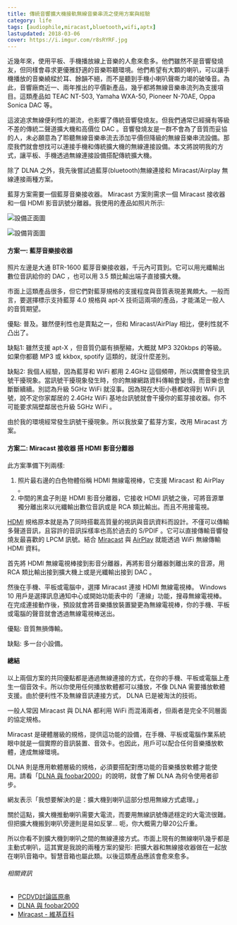 ```yaml
---
title: 傳統音響擴大機接軌無線音樂串流之使用方案與經驗
category: life
tags: [audiophile,miracast,bluetooth,wifi,aptx]
lastupdated: 2018-03-06
cover: https://i.imgur.com/r8sRYRF.jpg
---
```


近幾年來，使用平板、手機播放線上音樂的人愈來愈多。他們雖然不是音響發燒友，但同樣會尋求更優雅舒適的音樂聆聽環境。他們希望有大顆的喇叭，可以讓手機播放的音樂繞樑於耳、餘韻不絕，而不是聽到手機小喇叭聲嘶力竭的破嗓音。為此，音響廠商近一、兩年推出的平價新產品，幾乎都將無線音樂串流列為支援項目。這類產品如 TEAC NT-503, Yamaha WXA-50, Pioneer N-70AE, Oppa Sonica DAC 等。

這波追求無線便利性的潮流，也影響了傳統音響發燒友。但我們通常已經擁有等級不差的傳統二聲道擴大機和高價位 DAC 。音響發燒友是一群不會為了音質而妥協的人，未必願意為了聆聽無線音樂串流去添加平價但降級的無線音樂串流設備。那麼我們就會想找可以連接手機和傳統擴大機的無線連接設備。本文將說明我的方式，讓平板、手機透過無線連接設備搭配傳統擴大機。

<!--more-->

除了 DLNA 之外，我先後嘗試過藍芽(bluetooth)無線連接和 Miracast/Airplay 無線連接兩種方案。

藍芽方案需要一個藍芽音樂接收器。 Miracast 方案則需求一個 Miracast 接收器和一個 HDMI 影音訊號分離器。我使用的產品如照片所示:

![設備正面圖](https://i.imgur.com/r8sRYRF.jpg)

![設備背面圖](https://i.imgur.com/Y3uiNdg.jpg)

#### 方案一: 藍芽音樂接收器

照片左邊是大通 BTR-1600 藍芽音樂接收器，千元內可買到。它可以用光纖輸出數位音訊給你的 DAC ，也可以用 3.5 類比輸出端子直接擴大機。

市面上這類產品很多，但它們對藍芽規格的支援程度與音質表現差異頗大。一般而言，要選擇標示支持藍芽 4.0 規格與 apt-X 技術這兩項的產品，才能滿足一般人的音質期望。

優點: 普及。雖然便利性也是賣點之一，但和 Miracast/AirPlay 相比，便利性就不凸出了。

缺點1: 雖然支援 apt-X ，但音質仍屬有損壓縮，大概就 MP3 320kbps 的等級。如果你都聽 MP3 或 kkbox, spotify 這類的，就沒什麼差別。

缺點2: 我個人經驗，因為藍芽和 WiFi 都用 2.4GHz 這個頻帶，所以偶爾會發生訊號干擾現象。當訊號干擾現象發生時，你的無線網路資料傳輸會變慢，而音樂也會斷斷續續。別認為升級 5GHz WiFi 就沒事。因為現在大街小巷都收得到 WiFi 訊號，說不定你家鄰居的 2.4GHz WiFi 基地台訊號就會干擾你的藍芽接收器。你不可能要求隔壁鄰居也升級 5GHz WiFi 。

由於我的環境經常發生訊號干擾現象。所以我放棄了藍芽方案，改用 Miracast 方案。

#### 方案二: Miracast 接收器 搭 HDMI 影音分離器

此方案準備下列兩樣:

1. 照片最右邊的白色物體俗稱 HDMI 無線電視棒，它支援 Miracast 和 AirPlay 。
2. 中間的黑盒子則是 HDMI 影音分離器，它接收 HDMI 訊號之後，可將音源單獨分離出來以光纖輸出數位音訊或是 RCA 類比輸出。而且不用接電視。

[HDMI](https://zh.wikipedia.org/wiki/HDMI) 規格原本就是為了同時搭載高質量的視訊與音訊資料而設計。不僅可以傳輸多聲道音訊，且容許的音訊採樣率也高於過去的 S/PDIF 。它可以直接傳輸音響發燒友最喜歡的 LPCM 訊號。結合 [Miracast](https://zh.wikipedia.org/wiki/Miracast) 與 [AirPlay](https://zh.wikipedia.org/wiki/AirPlay) 就能透過 WiFi 無線傳輸 HDMI 資料。

首先將 HDMI 無線電視棒接到影音分離器，再將影音分離器剝離出來的音源，用 RCA 類比輸出接到擴大機上或是光纖輸出接到 DAC 。

然後在手機、平板或電腦中，選擇 Miracast 連接 HDMI 無線電視棒。 Windows 10 用戶是選擇訊息通知中心或開始功能表中的「連線」功能，搜尋無線電視棒。在完成連接動作後，預設就會將音樂播放裝置變更為無線電視棒，你的手機、平板或電腦的聲音就會透過無線電視棒送出。

優點: 音質無損傳輸。

缺點: 多一台小設備。

#### 總結

以上兩個方案的共同優點都是通過無線連接的方式，在你的手機、平板或電腦上產生一個音效卡。所以你使用任何播放軟體都可以播放，不像 DLNA 需要播放軟體支援。由於便利性不及無線音訊連接方式， DLNA 已是被淘汰的技術。

一般人常因 Miracast 與 DLNA 都利用 WiFi 而混淆兩者，但兩者是完全不同層面的協定規格。

Miracast 是硬體層級的規格，提供這功能的設備，在手機、平板或電腦作業系統眼中就是一個實際的音訊裝置、音效卡。也因此，用戶可以配合任何音樂播放軟體，達成無線環境。

DLNA 則是應用軟體層級的規格，必須要搭配對應功能的音樂播放軟體才能使用。請看「[DLNA 與 foobar2000](https://rocksaying.tw/archives/2016/DLNA%E8%88%87foobar2000.html)」的說明，就會了解 DLNA 為何令使用者卻步。

網友表示「我想要解決的是：擴大機到喇叭這部分想用無線方式處理。」

關於這點，擴大機推動喇叭需要大電流，而要用無線訊號傳遞穩定的大電流很難。但把擴大機搬到喇叭旁邊則是易如反掌... 呃，你大概需力舉20公斤重。

所以你看不到擴大機到喇叭之間的無線連接方式。市面上現有的無線喇叭幾乎都是主動式喇叭，這其實是我說的兩種方案的變形: 把擴大器和無線接收器做在一起放在喇叭音箱中。智慧音箱也屬此類。以後這類產品應該會愈來愈多。

###### 相關資訊

* [PCDVD討論區原串](http://www.pcdvd.com.tw/showthread.php?t=1133232&page=2)
* [DLNA 與 foobar2000](https://rocksaying.tw/archives/2016/DLNA%E8%88%87foobar2000.html)
* [Miracast - 維基百科](https://zh.wikipedia.org/wiki/Miracast)
